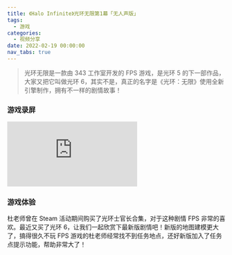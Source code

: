 ```yaml
---
title: 《Halo Infinite》光环无限第1幕「无人声版」
tags:
  - 游戏
categories:
  - 视频分享
date: 2022-02-19 00:00:00
nav_tabs: true
---
```


> 光环无限是一款由 343 工作室开发的 FPS 游戏，是光环 5 的下一部作品，大家又把它叫做光环 6，其实不是，真正的名字是《光环：无限》使用全新引擎制作，拥有不一样的剧情故事！

<!-- more -->

### 游戏录屏

<iframe class="b-video" src="https://player.bilibili.com/player.html?bvid=BV1gZ4y1k7RV&page=1" scrolling="no" border="0" frameborder="no" framespacing="0" allowfullscreen="true"> </iframe>

### 游戏体验

杜老师曾在 Steam 活动期间购买了光环士官长合集，对于这种剧情 FPS 非常的喜欢。最近又买了光环 6，让我们一起欣赏下最新版剧情吧！新版的地图建模更大了，搞得很久不玩 FPS 游戏的杜老师经常找不到任务地点，还好新版加入了任务点提示功能，帮助非常大了！
